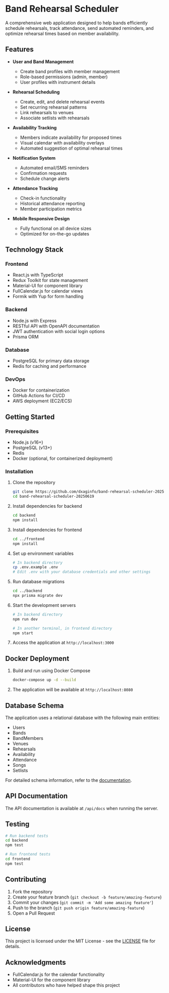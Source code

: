 # Band Rehearsal Scheduler

A comprehensive web application designed to help bands efficiently schedule rehearsals, track attendance, send automated reminders, and optimize rehearsal times based on member availability.

## Features

- **User and Band Management**
  - Create band profiles with member management
  - Role-based permissions (admin, member)
  - User profiles with instrument details

- **Rehearsal Scheduling**
  - Create, edit, and delete rehearsal events
  - Set recurring rehearsal patterns
  - Link rehearsals to venues
  - Associate setlists with rehearsals

- **Availability Tracking**
  - Members indicate availability for proposed times
  - Visual calendar with availability overlays
  - Automated suggestion of optimal rehearsal times

- **Notification System**
  - Automated email/SMS reminders
  - Confirmation requests
  - Schedule change alerts

- **Attendance Tracking**
  - Check-in functionality
  - Historical attendance reporting
  - Member participation metrics

- **Mobile Responsive Design**
  - Fully functional on all device sizes
  - Optimized for on-the-go updates

## Technology Stack

### Frontend
- React.js with TypeScript
- Redux Toolkit for state management
- Material-UI for component library
- FullCalendar.js for calendar views
- Formik with Yup for form handling

### Backend
- Node.js with Express
- RESTful API with OpenAPI documentation
- JWT authentication with social login options
- Prisma ORM

### Database
- PostgreSQL for primary data storage
- Redis for caching and performance

### DevOps
- Docker for containerization
- GitHub Actions for CI/CD
- AWS deployment (EC2/ECS)

## Getting Started

### Prerequisites
- Node.js (v16+)
- PostgreSQL (v13+)
- Redis
- Docker (optional, for containerized deployment)

### Installation

1. Clone the repository
   ```bash
   git clone https://github.com/dxaginfo/band-rehearsal-scheduler-20250619.git
   cd band-rehearsal-scheduler-20250619
   ```

2. Install dependencies for backend
   ```bash
   cd backend
   npm install
   ```

3. Install dependencies for frontend
   ```bash
   cd ../frontend
   npm install
   ```

4. Set up environment variables
   ```bash
   # In backend directory
   cp .env.example .env
   # Edit .env with your database credentials and other settings
   ```

5. Run database migrations
   ```bash
   cd ../backend
   npx prisma migrate dev
   ```

6. Start the development servers
   ```bash
   # In backend directory
   npm run dev
   
   # In another terminal, in frontend directory
   npm start
   ```

7. Access the application at `http://localhost:3000`

## Docker Deployment

1. Build and run using Docker Compose
   ```bash
   docker-compose up -d --build
   ```

2. The application will be available at `http://localhost:8080`

## Database Schema

The application uses a relational database with the following main entities:
- Users
- Bands
- BandMembers
- Venues
- Rehearsals
- Availability
- Attendance
- Songs
- Setlists

For detailed schema information, refer to the [documentation](docs/DATABASE.md).

## API Documentation

The API documentation is available at `/api/docs` when running the server.

## Testing

```bash
# Run backend tests
cd backend
npm test

# Run frontend tests
cd frontend
npm test
```

## Contributing

1. Fork the repository
2. Create your feature branch (`git checkout -b feature/amazing-feature`)
3. Commit your changes (`git commit -m 'Add some amazing feature'`)
4. Push to the branch (`git push origin feature/amazing-feature`)
5. Open a Pull Request

## License

This project is licensed under the MIT License - see the [LICENSE](LICENSE) file for details.

## Acknowledgments

- FullCalendar.js for the calendar functionality
- Material-UI for the component library
- All contributors who have helped shape this project